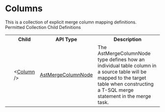 # Columns

<div class="LanguageSummary"><div class ="SummaryItem">This is a collection of explicit merge column mapping definitions.</div></div><div class="SchemaBindingGroup"><div class="SchemaBindingGroupHeader">Permitted Collection Child Definitions</div><table id="SchemaBindingList" class="SchemaBindingList"><tbody><tr><th class="SchemaBindingIconColumnHeader">&nbsp;</th><th class="SchemaBindingNameColumnHeader">Child</th><th class="SchemaBindingTypeColumnHeader">API Type</th><th class="SchemaBindingSummaryColumnHeader">Description</th></tr><tr class="cd0"><td class="SchemaBindingIcon"><div class="NotRequired" /></td><td class="SchemaBindingName"><span class="punc">&lt;</span><a href=Varigence.Languages.Biml.Task.AstMergeColumnNode.html">Column</a><span class="punc"> /&gt;</span></td><td class="SchemaBindingType"><a href="../api-reference/Varigence.Languages.Biml.Task.AstMergeColumnNode.html">AstMergeColumnNode</a></td><td class="SchemaBindingSummary">The AstMergeColumnNode type defines how an individual table column in a source table will be mapped to the target table when constructing a T-SQL merge statement in the merge task.</td></tr></tbody></table></div>